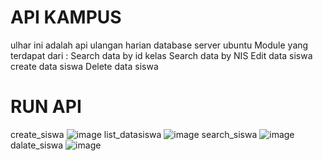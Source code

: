 # API KAMPUS
ulhar 
ini adalah api ulangan harian database server ubuntu
Module yang terdapat dari :
Search data by id kelas
Search data by NIS
Edit data siswa
create data siswa
Delete data siswa
# RUN API
create_siswa
![image](https://user-images.githubusercontent.com/83321042/116341112-8b96fe80-a80a-11eb-92c6-8f89c4e3b09b.png)
list_datasiswa
![image](https://user-images.githubusercontent.com/83321042/116341292-d1ec5d80-a80a-11eb-96cc-900e675f6197.png)
search_siswa
![image](https://user-images.githubusercontent.com/83321042/116341406-10821800-a80b-11eb-947a-e96240e2cc1e.png)
dalate_siswa
![image](https://user-images.githubusercontent.com/83321042/116341446-242d7e80-a80b-11eb-8356-5dc26527f36b.png)

